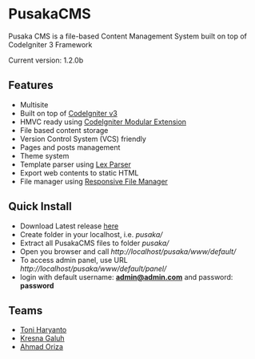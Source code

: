 # PusakaCMS

Pusaka CMS is a file-based Content Management System built on top of CodeIgniter 3 Framework

Current version: 1.2.0b

## Features

- Multisite
- Built on top of [CodeIgniter v3](http://www.codeigniter.com/)
- HMVC ready using [CodeIgniter Modular Extension ](https://bitbucket.org/wiredesignz/codeigniter-modular-extensions-hmvc)
- File based content storage
- Version Control System (VCS) friendly
- Pages and posts management
- Theme system
- Template parser using [Lex Parser](https://github.com/pyrocms/lex)
- Export web contents to static HTML
- File manager using [Responsive File Manager](http://www.responsivefilemanager.com/)

## Quick Install

- Download Latest release [here](https://github.com/nyankod/pusakacms/releases)
- Create folder in your localhost, i.e. *pusaka/*
- Extract all PusakaCMS files to folder *pusaka/*
- Open you browser and call *http://localhost/pusaka/www/default/*
- To access admin panel, use URL *http://localhost/pusaka/www/default/panel/*
- login with default username: **admin@admin.com** and password: **password**

## Teams

- [Toni Haryanto](id.toniharyanto.net)
- [Kresna Galuh](http://www.kresnagaluh.com/)
- [Ahmad Oriza](https://id.linkedin.com/in/ahmadoriza)
